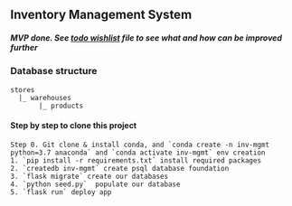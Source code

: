 ## Inventory Management System

##### MVP done. See <a href="https://github.com/dwihdyn/inv-mgmt-system/blob/master/todo">todo wishlist</a> file to see what and how can be improved further

### Database structure

```
stores
  |_ warehouses
       |_ products
```

#### Step by step to clone this project

```
Step 0. Git clone & install conda, and `conda create -n inv-mgmt python=3.7 anaconda` and `conda activate inv-mgmt` env creation
1. `pip install -r requirements.txt` install required packages
2. `createdb inv-mgmt` create psql database foundation
3. `flask migrate` create our databases
4. `python seed.py`  populate our database
5. `flask run` deploy app
```
